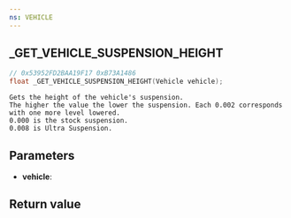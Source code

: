 ```yaml
---
ns: VEHICLE
---
```

## _GET_VEHICLE_SUSPENSION_HEIGHT

```c
// 0x53952FD2BAA19F17 0xB73A1486
float _GET_VEHICLE_SUSPENSION_HEIGHT(Vehicle vehicle);
```

```
Gets the height of the vehicle's suspension.  
The higher the value the lower the suspension. Each 0.002 corresponds with one more level lowered.  
0.000 is the stock suspension.  
0.008 is Ultra Suspension.  
```

## Parameters
* **vehicle**: 

## Return value
